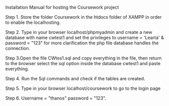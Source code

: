 
Installation Manual for hosting the Coursework project

Step 1. Store the folder Coursework in the htdocs folder of XAMPP in order to enable the localhosting.

Step 2. Type in your browser localhost/phpmyadmin and create a new database with name cwtest1 and set the privileges to username =  'Learta' & password =  "123"
        for more clarification the php file database handles the connection.

Step 3.Open the file CWtes1.sql and copy everything in the file, then return to the browser select the sql option inside the database cwtest1 and paste everything.

Step 4. Run the Sql commands and check if the tables are created.

Step 5. Type in your browser localhost/coursework to go to the login page

Step 6. Username = "thanos"  password = "123".